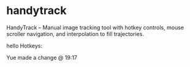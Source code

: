 # handytrack
HandyTrack – Manual image tracking tool with hotkey controls, mouse scroller navigation, and interpolation to fill trajectories.

hello
Hotkeys:

Yue made a change @ 19:17


